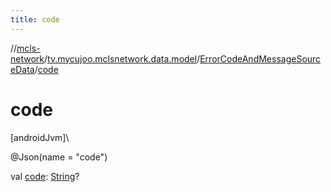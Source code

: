 ```yaml
---
title: code
---
```

//[mcls-network](../../../index.html)/[tv.mycujoo.mclsnetwork.data.model](../index.html)/[ErrorCodeAndMessageSourceData](index.html)/[code](code.html)



# code



[androidJvm]\




@Json(name = &quot;code&quot;)



val [code](code.html): [String](https://kotlinlang.org/api/latest/jvm/stdlib/kotlin/-string/index.html)?




